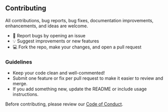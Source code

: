 ## Contributing

All contributions, bug reports, bug fixes, documentation improvements, enhancements, and ideas are welcome.

- 🐛 Report bugs by opening an issue 
- 💡 Suggest improvements or new features
- 💻 Fork the repo, make your changes, and open a pull request

### Guidelines
- Keep your code clean and well-commented!
- Submit one feature or fix per pull request to make it easier to review and merge.
- If you add something new, update the README or include usage instructions.

Before contributing, please review our [Code of Conduct](CODE_OF_CONDUCT.md).
